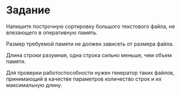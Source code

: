 # Задание

Напишите построчную сортировку большого текстового файла, не влезающего в оперативную память.

Размер требуемой памяти не должен зависеть от размера файла.

Длина строки разумная, одна строка сильно меньше, чем объем памяти.

Для проверки работоспособности нужен генератор таких файлов, принимающий в качестве параметров количество строк и их максимальную длину.